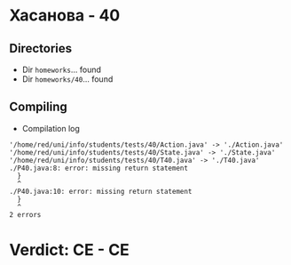# Хасанова - 40
## Directories
- Dir `homeworks`... found
- Dir `homeworks/40`... found
## Compiling
- Compilation log
```
'/home/red/uni/info/students/tests/40/Action.java' -> './Action.java'
'/home/red/uni/info/students/tests/40/State.java' -> './State.java'
'/home/red/uni/info/students/tests/40/T40.java' -> './T40.java'
./P40.java:8: error: missing return statement
  }
  ^
./P40.java:10: error: missing return statement
  }
  ^
2 errors

```
# Verdict: **CE** - CE

